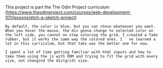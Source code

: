 This project is part the The Odin Project curriculum (https://www.theodinproject.com/courses/web-development-101/lessons/etch-a-sketch-project)


	By default, the color is blue, but you can chose whateaver you want. When you hover the mouse, the div gonna change to selected color on the left side, you cannot no stop coloring the grid. I created a fake rubber, but it works the same way the colored ones. I ´ ve learned a lot in this curriculum, but that taks was the better one for now. 
	
	I spent a lot of time getting familiar with html inputs and how to take them using the js with DOM and trying to fit the grid with every size, not changind the div(grid) size.
	
	
	
	
